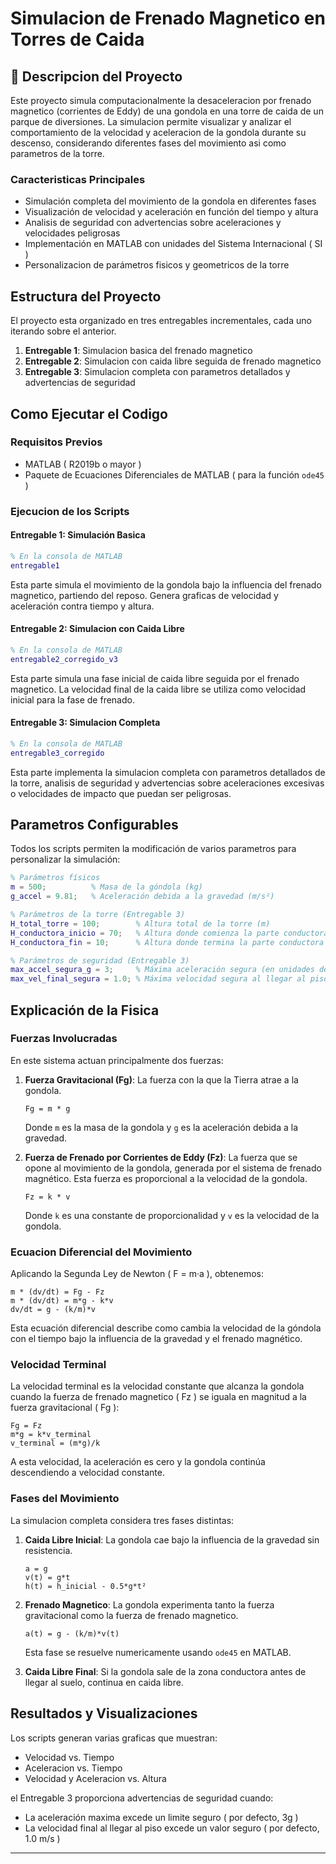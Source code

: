 # Simulacion de Frenado Magnetico en Torres de Caida

## 🎢 Descripcion del Proyecto

Este proyecto simula computacionalmente la desaceleracion por frenado magnetico (corrientes de Eddy) de una gondola en una torre de caida de un parque de diversiones. La simulacion permite visualizar y analizar el comportamiento de la velocidad y aceleracion de la gondola durante su descenso, considerando diferentes fases del movimiento asi como parametros de la torre.

### Caracteristicas Principales

- Simulación completa del movimiento de la gondola en diferentes fases
- Visualización de velocidad y aceleración en función del tiempo y altura
- Analisis de seguridad con advertencias sobre aceleraciones y velocidades peligrosas
- Implementación en MATLAB con unidades del Sistema Internacional ( SI )
- Personalizacion de parámetros fisicos y geometricos de la torre

## Estructura del Proyecto

El proyecto esta organizado en tres entregables incrementales, cada uno iterando sobre el anterior.

1. **Entregable 1**: Simulacion basica del frenado magnetico
2. **Entregable 2**: Simulacion con caida libre seguida de frenado magnetico
3. **Entregable 3**: Simulacion completa con parametros detallados y advertencias de seguridad

## Como Ejecutar el Codigo

### Requisitos Previos

- MATLAB ( R2019b o mayor )
- Paquete de Ecuaciones Diferenciales de MATLAB ( para la función `ode45` )

### Ejecucion de los Scripts

#### Entregable 1: Simulación Basica

```matlab
% En la consola de MATLAB
entregable1
```

Esta parte simula el movimiento de la gondola bajo la influencia del frenado magnetico, partiendo del reposo. Genera graficas de velocidad y aceleración contra tiempo y altura.

#### Entregable 2: Simulacion con Caida Libre

```matlab
% En la consola de MATLAB
entregable2_corregido_v3
```

Esta parte simula una fase inicial de caida libre seguida por el frenado magnetico. La velocidad final de la caida libre se utiliza como velocidad inicial para la fase de frenado.

#### Entregable 3: Simulacion Completa

```matlab
% En la consola de MATLAB
entregable3_corregido
```

Esta parte implementa la simulacion completa con parametros detallados de la torre, analisis de seguridad y advertencias sobre aceleraciones excesivas o velocidades de impacto que puedan ser peligrosas.

## Parametros Configurables

Todos los scripts permiten la modificación de varios parametros para personalizar la simulación:

```matlab
% Parámetros físicos
m = 500;          % Masa de la góndola (kg)
g_accel = 9.81;   % Aceleración debida a la gravedad (m/s²)

% Parámetros de la torre (Entregable 3)
H_total_torre = 100;        % Altura total de la torre (m)
H_conductora_inicio = 70;   % Altura donde comienza la parte conductora (m)
H_conductora_fin = 10;      % Altura donde termina la parte conductora (m)

% Parámetros de seguridad (Entregable 3)
max_accel_segura_g = 3;     % Máxima aceleración segura (en unidades de g)
max_vel_final_segura = 1.0; % Máxima velocidad segura al llegar al piso (m/s)
```

## Explicación de la Fisica

### Fuerzas Involucradas

En este sistema actuan principalmente dos fuerzas:

1. **Fuerza Gravitacional (Fg)**: La fuerza con la que la Tierra atrae a la gondola.
   ```
   Fg = m * g
   ```
   Donde `m` es la masa de la gondola y `g` es la aceleración debida a la gravedad.

2. **Fuerza de Frenado por Corrientes de Eddy (Fz)**: La fuerza que se opone al movimiento de la gondola, generada por el sistema de frenado magnético. Esta fuerza es proporcional a la velocidad de la gondola.
   ```
   Fz = k * v
   ```
   Donde `k` es una constante de proporcionalidad y `v` es la velocidad de la gondola.

### Ecuacion Diferencial del Movimiento

Aplicando la Segunda Ley de Newton ( F = m·a ), obtenemos:

```
m * (dv/dt) = Fg - Fz
m * (dv/dt) = m*g - k*v
dv/dt = g - (k/m)*v
```

Esta ecuación diferencial describe como cambia la velocidad de la góndola con el tiempo bajo la influencia de la gravedad y el frenado magnético.

### Velocidad Terminal

La velocidad terminal es la velocidad constante que alcanza la gondola cuando la fuerza de frenado magnetico ( Fz ) se iguala en magnitud a la fuerza gravitacional ( Fg ):

```
Fg = Fz
m*g = k*v_terminal
v_terminal = (m*g)/k
```

A esta velocidad, la aceleración es cero y la gondola continúa descendiendo a velocidad constante.

### Fases del Movimiento

La simulacion completa considera tres fases distintas:

1. **Caida Libre Inicial**: La gondola cae bajo la influencia de la gravedad sin resistencia.
   ```
   a = g
   v(t) = g*t
   h(t) = h_inicial - 0.5*g*t²
   ```

2. **Frenado Magnetico**: La gondola experimenta tanto la fuerza gravitacional como la fuerza de frenado magnetico.
   ```
   a(t) = g - (k/m)*v(t)
   ```
   Esta fase se resuelve numericamente usando `ode45` en MATLAB.

3. **Caida Libre Final**: Si la gondola sale de la zona conductora antes de llegar al suelo, continua en caida libre.

## Resultados y Visualizaciones

Los scripts generan varias graficas que muestran:

- Velocidad vs. Tiempo
- Aceleracion vs. Tiempo
- Velocidad y Aceleracion vs. Altura

el Entregable 3 proporciona advertencias de seguridad cuando:
     
- La aceleración maxima excede un limite seguro ( por defecto, 3g )
- La velocidad final al llegar al piso excede un valor seguro ( por defecto, 1.0 m/s )

---

<p align="center">
</p>
